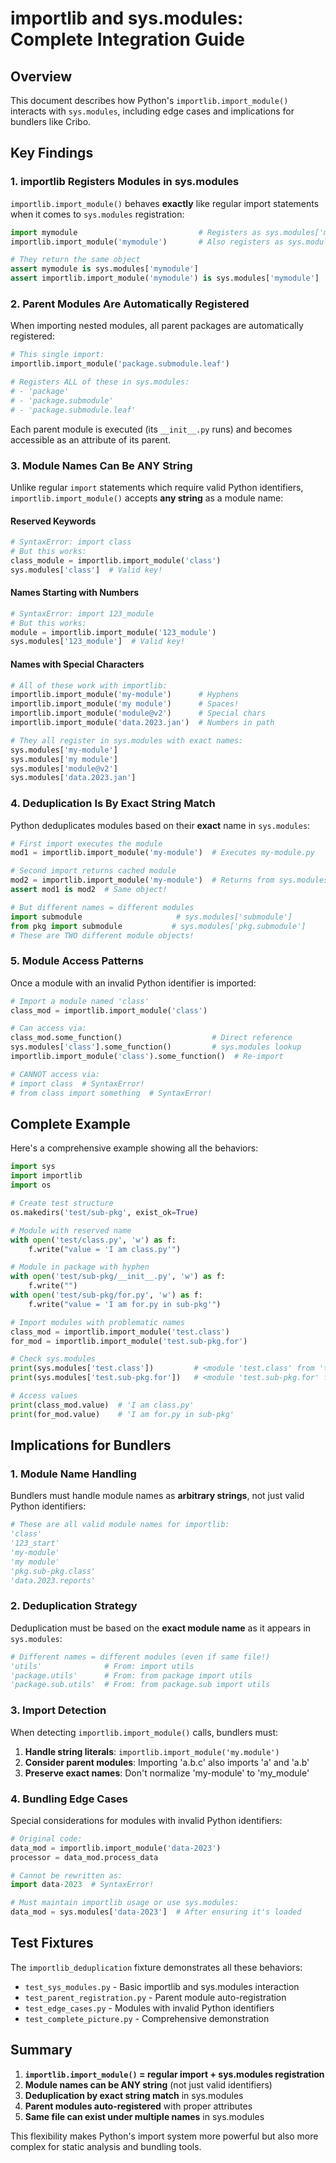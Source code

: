 # importlib and sys.modules: Complete Integration Guide

## Overview

This document describes how Python's `importlib.import_module()` interacts with `sys.modules`, including edge cases and implications for bundlers like Cribo.

## Key Findings

### 1. importlib Registers Modules in sys.modules

`importlib.import_module()` behaves **exactly** like regular import statements when it comes to `sys.modules` registration:

```python
import mymodule                           # Registers as sys.modules['mymodule']
importlib.import_module('mymodule')       # Also registers as sys.modules['mymodule']

# They return the same object
assert mymodule is sys.modules['mymodule']
assert importlib.import_module('mymodule') is sys.modules['mymodule']
```

### 2. Parent Modules Are Automatically Registered

When importing nested modules, all parent packages are automatically registered:

```python
# This single import:
importlib.import_module('package.submodule.leaf')

# Registers ALL of these in sys.modules:
# - 'package'
# - 'package.submodule'  
# - 'package.submodule.leaf'
```

Each parent module is executed (its `__init__.py` runs) and becomes accessible as an attribute of its parent.

### 3. Module Names Can Be ANY String

Unlike regular `import` statements which require valid Python identifiers, `importlib.import_module()` accepts **any string** as a module name:

#### Reserved Keywords

```python
# SyntaxError: import class
# But this works:
class_module = importlib.import_module('class')
sys.modules['class']  # Valid key!
```

#### Names Starting with Numbers

```python
# SyntaxError: import 123_module
# But this works:
module = importlib.import_module('123_module')
sys.modules['123_module']  # Valid key!
```

#### Names with Special Characters

```python
# All of these work with importlib:
importlib.import_module('my-module')      # Hyphens
importlib.import_module('my module')      # Spaces!
importlib.import_module('module@v2')      # Special chars
importlib.import_module('data.2023.jan')  # Numbers in path

# They all register in sys.modules with exact names:
sys.modules['my-module']
sys.modules['my module']
sys.modules['module@v2']
sys.modules['data.2023.jan']
```

### 4. Deduplication Is By Exact String Match

Python deduplicates modules based on their **exact** name in `sys.modules`:

```python
# First import executes the module
mod1 = importlib.import_module('my-module')  # Executes my-module.py

# Second import returns cached module
mod2 = importlib.import_module('my-module')  # Returns from sys.modules
assert mod1 is mod2  # Same object!

# But different names = different modules
import submodule                     # sys.modules['submodule']
from pkg import submodule           # sys.modules['pkg.submodule']
# These are TWO different module objects!
```

### 5. Module Access Patterns

Once a module with an invalid Python identifier is imported:

```python
# Import a module named 'class'
class_mod = importlib.import_module('class')

# Can access via:
class_mod.some_function()                    # Direct reference
sys.modules['class'].some_function()         # sys.modules lookup
importlib.import_module('class').some_function()  # Re-import

# CANNOT access via:
# import class  # SyntaxError!
# from class import something  # SyntaxError!
```

## Complete Example

Here's a comprehensive example showing all the behaviors:

```python
import sys
import importlib
import os

# Create test structure
os.makedirs('test/sub-pkg', exist_ok=True)

# Module with reserved name
with open('test/class.py', 'w') as f:
    f.write("value = 'I am class.py'")

# Module in package with hyphen
with open('test/sub-pkg/__init__.py', 'w') as f:
    f.write("")
with open('test/sub-pkg/for.py', 'w') as f:
    f.write("value = 'I am for.py in sub-pkg'")

# Import modules with problematic names
class_mod = importlib.import_module('test.class')
for_mod = importlib.import_module('test.sub-pkg.for')

# Check sys.modules
print(sys.modules['test.class'])         # <module 'test.class' from 'test/class.py'>
print(sys.modules['test.sub-pkg.for'])   # <module 'test.sub-pkg.for' from 'test/sub-pkg/for.py'>

# Access values
print(class_mod.value)  # 'I am class.py'
print(for_mod.value)    # 'I am for.py in sub-pkg'
```

## Implications for Bundlers

### 1. Module Name Handling

Bundlers must handle module names as **arbitrary strings**, not just valid Python identifiers:

```python
# These are all valid module names for importlib:
'class'
'123_start'
'my-module'
'my module'
'pkg.sub-pkg.class'
'data.2023.reports'
```

### 2. Deduplication Strategy

Deduplication must be based on the **exact module name** as it appears in `sys.modules`:

```python
# Different names = different modules (even if same file!)
'utils'              # From: import utils
'package.utils'      # From: from package import utils
'package.sub.utils'  # From: from package.sub import utils
```

### 3. Import Detection

When detecting `importlib.import_module()` calls, bundlers must:

1. **Handle string literals**: `importlib.import_module('my.module')`
2. **Consider parent modules**: Importing 'a.b.c' also imports 'a' and 'a.b'
3. **Preserve exact names**: Don't normalize 'my-module' to 'my_module'

### 4. Bundling Edge Cases

Special considerations for modules with invalid Python identifiers:

```python
# Original code:
data_mod = importlib.import_module('data-2023')
processor = data_mod.process_data

# Cannot be rewritten as:
import data-2023  # SyntaxError!

# Must maintain importlib usage or use sys.modules:
data_mod = sys.modules['data-2023']  # After ensuring it's loaded
```

## Test Fixtures

The `importlib_deduplication` fixture demonstrates all these behaviors:

- `test_sys_modules.py` - Basic importlib and sys.modules interaction
- `test_parent_registration.py` - Parent module auto-registration
- `test_edge_cases.py` - Modules with invalid Python identifiers
- `test_complete_picture.py` - Comprehensive demonstration

## Summary

1. **`importlib.import_module()` = regular import + sys.modules registration**
2. **Module names can be ANY string** (not just valid identifiers)
3. **Deduplication by exact string match** in sys.modules
4. **Parent modules auto-registered** with proper attributes
5. **Same file can exist under multiple names** in sys.modules

This flexibility makes Python's import system more powerful but also more complex for static analysis and bundling tools.
